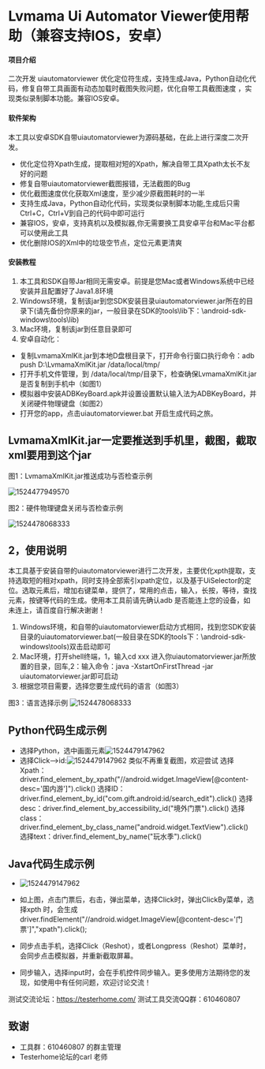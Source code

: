 # Lvmama Ui Automator Viewer使用帮助（兼容支持IOS，安卓）

#### 项目介绍
二次开发 uiautomatorviewer 优化定位符生成，支持生成Java，Python自动化代码，修复自带工具画面有动态加载时截图失败问题，优化自带工具截图速度 ，实现类似录制脚本功能。兼容IOS安卓。

#### 软件架构
本工具以安卓SDK自带uiautomatorviewer为源码基础，在此上进行深度二次开发。
- 优化定位符Xpath生成，提取相对短的Xpath，解决自带工具Xpath太长不友好的问题
- 修复自带uiautomatorviewer截图报错，无法截图的Bug
- 优化截图速度优化获取Xml速度，至少减少原截图耗时的一半
- 支持生成Java，Python自动化代码，实现类似录制脚本功能,生成后只需Ctrl+C，Ctrl+V到自己的代码中即可运行
- 兼容IOS，安卓，支持真机以及模拟器,你无需要换工具安卓平台和Mac平台都可以使用此工具
- 优化删除IOS的Xml中的垃圾空节点，定位元素更清爽

#### 安装教程

1. 本工具和SDK自带Jar相同无需安卓。前提是您Mac或者Windows系统中已经安装并且配置好了Java1.8环境
2. Windows环境，复制该jar到您SDK安装目录uiautomatorviewer.jar所在的目录下(请先备份你原来的jar，一般目录在SDK的tools\lib下：\android-sdk-windows\tools\lib)
3. Mac环境，复制该jar到任意目录即可
4. 安卓自动化：
- 复制LvmamaXmlKit.jar到本地D盘根目录下，打开命令行窗口执行命令：adb push D:\LvmamaXmlKit.jar /data/local/tmp/
- 打开手机文件管理，到 /data/local/tmp/目录下，检查确保LvmamaXmlKit.jar是否复制到手机中（如图1）
- 模拟器中安装ADBKeyBoard.apk并设置设置默认输入法为ADBKeyBoard，并关闭硬件物理键盘（如图2）
- 打开您的app，点击uiautomatorviewer.bat 开启生成代码之旅。

## LvmamaXmlKit.jar一定要推送到手机里，截图，截取xml要用到这个jar

图1：LvmamaXmlKit.jar推送成功与否检查示例

   ![1524477949570](https://github.com/512433465/autotest_helper/blob/master/11111.jpg)

图2：硬件物理键盘关闭与否检查示例

   ![1524478068333](https://github.com/512433465/autotest_helper/blob/master/22222.jpg)




## 2，使用说明

本工具基于安装自带的uiautomatorviewer进行二次开发，主要优化xpth提取，支持选取短的相对xpath，同时支持全部索引xpath定位，以及基于UiSelector的定位。选取元素后，增加右键菜单，提供了，常用的点击，输入，长按，等待，查找元素，按键等代码的生成。使用本工具前请先确认adb 是否能连上您的设备，如未连上，请百度自行解决谢谢！
1. Windows环境，和自带的uiautomatorviewer启动方式相同，找到您SDK安装目录的uiautomatorviewer.bat(一般目录在SDK的tools下：\android-sdk-windows\tools)双击启动即可
2. Mac环境，打开shell终端，1，输入cd xxx 进入你uiautomatorviewer.jar所放置的目录，回车,2：输入命令：java -XstartOnFirstThread -jar uiautomatorviewer.jar即可启动
3. 根据您项目需要，选择您要生成代码的语言（如图3）

图3：语言选择示例
![1524478068333](https://github.com/512433465/autotest_helper/blob/master/java_python.jpg)


## Python代码生成示例
- 选择Python，选中画面元素![1524479147962](https://github.com/512433465/autotest_helper/blob/master/python1.png)
- 选择Click-->id:![1524479147962](https://github.com/512433465/autotest_helper/blob/master/pyt222.png)
类似不再重复截图，欢迎尝试
选择Xpath：driver.find_element_by_xpath("//android.widget.ImageView[@content-desc='国内游']").click()
选择ID：driver.find_element_by_id("com.gift.android:id/search_edit").click()
选择desc：driver.find_element_by_accessibility_id("境外门票").click()
选择class：driver.find_element_by_class_name("android.widget.TextView").click()
选择text：driver.find_element_by_name("玩水季").click()

## Java代码生成示例

- ![1524479147962](https://github.com/512433465/autotest_helper/blob/master/33333.jpg)

- 如上图，点击门票后，右击，弹出菜单，选择Click时，弹出ClickBy菜单，选择xpth 时，会生成driver.findElement("//android.widget.ImageView[@content-desc='门票']","xpath").click();

- 同步点击手机，选择Click（Reshot），或者Longpress（Reshot）菜单时，会同步点击模拟器，并重新截取屏幕。

- 同步输入，选择input时，会在手机控件同步输入。更多使用方法期待您的发现，如使用中有任何问题，欢迎讨论交流！

测试交流论坛：https://testerhome.com/
测试工具交流QQ群：610460807

## 致谢
- 工具群：610460807 的群主管理
- Testerhome论坛的carl 老师

